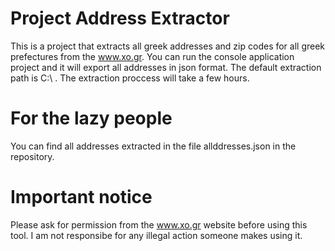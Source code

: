 # Project Address Extractor

This is a project that extracts all greek addresses and zip codes for all greek prefectures from the www.xo.gr.
You can run the console application project and it will export all addresses in json format.
The default extraction path is C:\ . 
The extraction proccess will take a few hours.

# For the lazy people
 
You can find all addresses extracted in the file allddresses.json in the repository.

# Important notice

Please ask for permission from the www.xo.gr website before using this tool. 
I am not responsibe for any illegal action someone makes using it.
